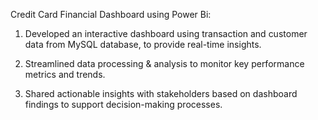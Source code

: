 Credit Card Financial Dashboard using Power Bi:

1. Developed an interactive dashboard using transaction and customer data from MySQL database, to provide real-time insights.

2. Streamlined data processing & analysis to monitor key performance metrics and trends.

3. Shared actionable insights with stakeholders based on dashboard findings to support decision-making processes.
